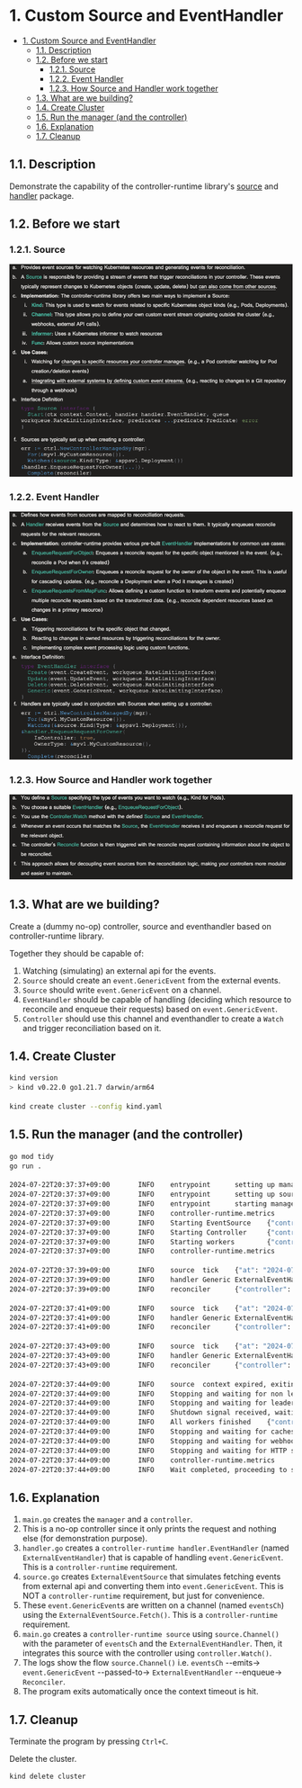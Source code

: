 # 1. Custom Source and EventHandler

- [1. Custom Source and EventHandler](#1-custom-source-and-eventhandler)
  - [1.1. Description](#11-description)
  - [1.2. Before we start](#12-before-we-start)
    - [1.2.1. Source](#121-source)
    - [1.2.2. Event Handler](#122-event-handler)
    - [1.2.3. How Source and Handler work together](#123-how-source-and-handler-work-together)
  - [1.3. What are we building?](#13-what-are-we-building)
  - [1.4. Create Cluster](#14-create-cluster)
  - [1.5. Run the manager (and the controller)](#15-run-the-manager-and-the-controller)
  - [1.6. Explanation](#16-explanation)
  - [1.7. Cleanup](#17-cleanup)

## 1.1. Description

Demonstrate the capability of the controller-runtime library's [source](https://github.com/kubernetes-sigs/controller-runtime/tree/main/pkg/source) and [handler](https://github.com/kubernetes-sigs/controller-runtime/tree/main/pkg/handler) package.

## 1.2. Before we start

### 1.2.1. Source

![controller-runtime Source](./images/source.png)

### 1.2.2. Event Handler

![controller-runtime Handler](./images/handler.png)

### 1.2.3. How Source and Handler work together

![controller-runtime Source-Handler](./images/source-handler.png)

## 1.3. What are we building?

Create a (dummy no-op) controller, source and eventhandler based on controller-runtime library.

Together they should be capable of:
1. Watching (simulating) an external api for the events.
2. `Source` should create an `event.GenericEvent` from the external events.
3. `Source` should write `event.GenericEvent` on a channel.
4. `EventHandler` should be capable of handling (deciding which resource to reconcile and enqueue their requests) based on `event.GenericEvent`.
5. `Controller` should use this channel and eventhandler to create a `Watch` and trigger reconciliation based on it.

## 1.4. Create Cluster

```bash
kind version
> kind v0.22.0 go1.21.7 darwin/arm64

kind create cluster --config kind.yaml
```

## 1.5. Run the manager (and the controller)

```bash
go mod tidy
go run .

2024-07-22T20:37:37+09:00       INFO    entrypoint      setting up manager
2024-07-22T20:37:37+09:00       INFO    entrypoint      setting up source and watch
2024-07-22T20:37:37+09:00       INFO    entrypoint      starting manager
2024-07-22T20:37:37+09:00       INFO    controller-runtime.metrics      Starting metrics server
2024-07-22T20:37:37+09:00       INFO    Starting EventSource    {"controller": "batchjob-controller", "source": "channel source: 0x140000fb6c0"}
2024-07-22T20:37:37+09:00       INFO    Starting Controller     {"controller": "batchjob-controller"}
2024-07-22T20:37:37+09:00       INFO    Starting workers        {"controller": "batchjob-controller", "worker count": 1}
2024-07-22T20:37:37+09:00       INFO    controller-runtime.metrics      Serving metrics server  {"bindAddress": ":8080", "secure": false}

2024-07-22T20:37:39+09:00       INFO    source  tick    {"at": "2024-07-22T20:37:39+09:00"}
2024-07-22T20:37:39+09:00       INFO    handler Generic ExternalEventHandler    {"evt": {"Object":{"metadata":{"name":"batch-980d1df7-d85a-4e5e-b77a-c405073922de","namespace":"default"}}}}
2024-07-22T20:37:39+09:00       INFO    reconciler      {"controller": "batchjob-controller", "object": {"name":"batch-980d1df7-d85a-4e5e-b77a-c405073922de","namespace":"default"}, "namespace": "default", "name": "batch-980d1df7-d85a-4e5e-b77a-c405073922de", "reconcileID": "ee13b098-58a3-4499-8440-83ef929a5fab", "incoming req": {"name":"batch-980d1df7-d85a-4e5e-b77a-c405073922de","namespace":"default"}}

2024-07-22T20:37:41+09:00       INFO    source  tick    {"at": "2024-07-22T20:37:41+09:00"}
2024-07-22T20:37:41+09:00       INFO    handler Generic ExternalEventHandler    {"evt": {"Object":{"metadata":{"name":"batch-f8dce82b-3b4b-4703-bb59-348a87a671a6","namespace":"default"}}}}
2024-07-22T20:37:41+09:00       INFO    reconciler      {"controller": "batchjob-controller", "object": {"name":"batch-f8dce82b-3b4b-4703-bb59-348a87a671a6","namespace":"default"}, "namespace": "default", "name": "batch-f8dce82b-3b4b-4703-bb59-348a87a671a6", "reconcileID": "6a072f57-affd-4d64-99d5-72d89a8093a9", "incoming req": {"name":"batch-f8dce82b-3b4b-4703-bb59-348a87a671a6","namespace":"default"}}

2024-07-22T20:37:43+09:00       INFO    source  tick    {"at": "2024-07-22T20:37:43+09:00"}
2024-07-22T20:37:43+09:00       INFO    handler Generic ExternalEventHandler    {"evt": {"Object":{"metadata":{"name":"batch-8c92cd5c-4cbd-4d5b-ab2e-d184c050e117","namespace":"default"}}}}
2024-07-22T20:37:43+09:00       INFO    reconciler      {"controller": "batchjob-controller", "object": {"name":"batch-8c92cd5c-4cbd-4d5b-ab2e-d184c050e117","namespace":"default"}, "namespace": "default", "name": "batch-8c92cd5c-4cbd-4d5b-ab2e-d184c050e117", "reconcileID": "c2808c34-7ab3-404d-9ec8-43e2525c6165", "incoming req": {"name":"batch-8c92cd5c-4cbd-4d5b-ab2e-d184c050e117","namespace":"default"}}

2024-07-22T20:37:44+09:00       INFO    source  context expired, exiting...
2024-07-22T20:37:44+09:00       INFO    Stopping and waiting for non leader election runnables
2024-07-22T20:37:44+09:00       INFO    Stopping and waiting for leader election runnables
2024-07-22T20:37:44+09:00       INFO    Shutdown signal received, waiting for all workers to finish     {"controller": "batchjob-controller"}
2024-07-22T20:37:44+09:00       INFO    All workers finished    {"controller": "batchjob-controller"}
2024-07-22T20:37:44+09:00       INFO    Stopping and waiting for caches
2024-07-22T20:37:44+09:00       INFO    Stopping and waiting for webhooks
2024-07-22T20:37:44+09:00       INFO    Stopping and waiting for HTTP servers
2024-07-22T20:37:44+09:00       INFO    controller-runtime.metrics      Shutting down metrics server with timeout of 1 minute
2024-07-22T20:37:44+09:00       INFO    Wait completed, proceeding to shutdown the manager
```

## 1.6. Explanation

1. `main.go` creates the `manager` and a `controller`.
2. This is a no-op controller since it only prints the request and nothing else (for demonstration purpose).
3. `handler.go` creates a `controller-runtime handler.EventHandler` (named `ExternalEventHandler`) that is capable of handling `event.GenericEvent`. This is a `controller-runtime` requirement.
4. `source.go` creates `ExternalEventSource` that simulates fetching events from external api and converting them into `event.GenericEvent`. This is NOT a `controller-runtime` requirement, but just for convenience.
5. These `event.GenericEvent`s are written on a channel (named `eventsCh`) using the `ExternalEventSource.Fetch()`. This is a `controller-runtime` requirement.
6. `main.go` creates a `controller-runtime source` using `source.Channel()` with the parameter of `eventsCh` and the `ExternalEventHandler`. Then, it integrates this source with the controller using `controller.Watch()`.
7. The logs show the flow `source.Channel()` i.e. `eventsCh` --emits-> `event.GenericEvent` --passed-to-> `ExternalEventHandler` --enqueue-> `Reconciler`.
8. The program exits automatically once the context timeout is hit.

## 1.7. Cleanup

Terminate the program by pressing `Ctrl+C`.

Delete the cluster.

```bash
kind delete cluster
```